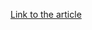 [Link to the article](https://trendmicro.com/en_us/research/23/d/an-analysis-of-the-bablock-ransomware.html)
